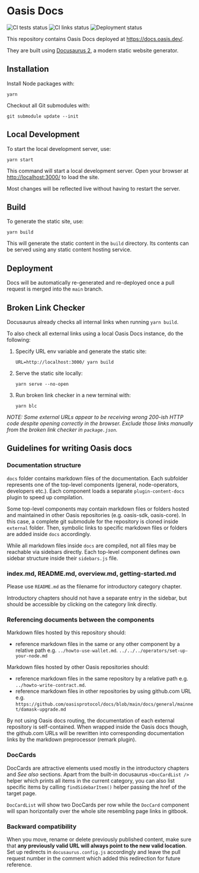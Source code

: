 # Oasis Docs

![CI tests status](https://github.com/oasisprotocol/docs/actions/workflows/ci-test.yml/badge.svg)
![CI links status](https://github.com/oasisprotocol/docs/actions/workflows/ci-links.yml/badge.svg)
![Deployment status](https://github.com/oasisprotocol/docs/actions/workflows/deploy-main.yml/badge.svg)

This repository contains Oasis Docs deployed at <https://docs.oasis.dev/>.

They are built using [Docusaurus 2](https://docusaurus.io/), a modern static
website generator.

## Installation

Install Node packages with:

```
yarn
```

Checkout all Git submodules with:

```
git submodule update --init
```

## Local Development

To start the local development server, use:

```
yarn start
```

This command will start a local development server. Open your browser at
<http://localhost:3000/> to load the site.

Most changes will be reflected live without having to restart the server.

## Build

To generate the static site, use:

```
yarn build
```

This will generate the static content in the `build` directory. Its contents
can be served using any static content hosting service.

## Deployment

Docs will be automatically re-generated and re-deployed once a pull request is
merged into the `main` branch.

## Broken Link Checker

Docusaurus already checks all internal links when running `yarn build`.

To also check all external links using a local Oasis Docs instance, do the
following:

1. Specify URL env variable and generate the static site:

   ```
   URL=http://localhost:3000/ yarn build
   ```

2. Serve the static site locally:

   ```
   yarn serve --no-open
   ```

3. Run broken link checker in a new terminal with:

   ```
   yarn blc
   ```

_NOTE: Some external URLs appear to be receiving wrong 200-ish HTTP code despite
opening correctly in the browser. Exclude those links manually from the broken
link checker in `package.json`._

## Guidelines for writing Oasis docs

### Documentation structure

`docs` folder contains markdown files of the documentation. Each subfolder
represents one of the top-level components (general, node-operators, developers
etc.). Each component loads a separate `plugin-content-docs` plugin to speed up
compilation.

Some top-level components may contain markdown files or folders hosted and
maintained in other Oasis repositories (e.g. oasis-sdk, oasis-core). In this
case, a complete git submodule for the repository is cloned inside `external`
folder. Then, symbolic links to specific markdown files or folders are added
inside `docs` accordingly.

While all markdown files inside `docs` are compiled, not all files may be
reachable via sidebars directly. Each top-level component defines own
sidebar structure inside their `sidebars.js` file.

### index.md, README.md, overview.md, getting-started.md

Please use `README.md` as the filename for introductory category chapter.

Introductory chapters should not have a separate entry in the sidebar, but
should be accessible by clicking on the category link directly.

### Referencing documents between the components

Markdown files hosted by this repository should:

- reference markdown files in the same or any other component by a relative
  path e.g.
  `../howto-use-wallet.md`.
  `../../../operators/set-up-your-node.md`

Markdown files hosted by other Oasis repositories should:

- reference markdown files in the same repository by a relative path e.g.
  `../howto-write-contract.md`.
- reference markdown files in other repositories by using github.com URL e.g.
  `https://github.com/oasisprotocol/docs/blob/main/docs/general/mainnet/damask-upgrade.md`

By not using Oasis docs routing, the documentation of each external repository
is self-contained. When wrapped inside the Oasis docs though, the github.com
URLs will be rewritten into corresponding documentation links by the markdown
preprocessor (remark plugin).

### DocCards

DocCards are attractive elements used mostly in the introductory
chapters and *See also* sections. Apart from the built-in docusaurus
`<DocCardList />` helper which prints all items in the current category, you
can also list specific items by calling `findSidebarItem()` helper passing the
href of the target page.

`DocCardList` will show two DocCards per row while the `DocCard` component
will span horizontally over the whole site resembling page links in gitbook.  

### Backward compatibility

When you move, rename or delete previously published content, make sure that
**any previously valid URL will always point to the new valid location**. Set
up redirects in `docusaurus.config.js` accordingly and leave the pull request
number in the comment which added this redirection for future reference.

